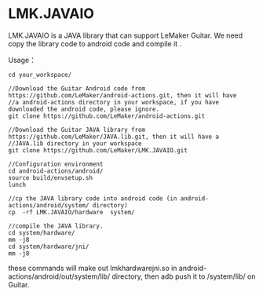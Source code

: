 # LMK.JAVAIO
LMK.JAVAIO is a JAVA library that can support LeMaker Guitar. We need copy the library code to android code and compile it .

Usage：
    
    cd your_workspace/
    
    //Download the Guitar Android code from https://github.com/LeMaker/android-actions.git, then it will have
    //a android-actions directory in your workspace, if you have downloaded the android code, please ignore.
    git clone https://github.com/LeMaker/android-actions.git  
    
    //Download the Guitar JAVA library from https://github.com/LeMaker/JAVA.lib.git, then it will have a 
    //JAVA.lib directory in your workspace
    git clone https://github.com/LeMaker/LMK.JAVAIO.git
    
    //Configuration environment
    cd android-actions/android/
    source build/envsetup.sh
    lunch 
    
    //cp the JAVA library code into android code (in android-actions/android/system/ directory)
    cp  -rf LMK.JAVAIO/hardware  system/
    
    //compile the JAVA library.
    cd system/hardware/
    mm -j8  
    cd system/hardware/jni/
    mm -j8  

these commands will make out lmkhardwarejni.so in android-actions/android/out/system/lib/ directory, then adb push it to /system/lib/ on Guitar.
    
